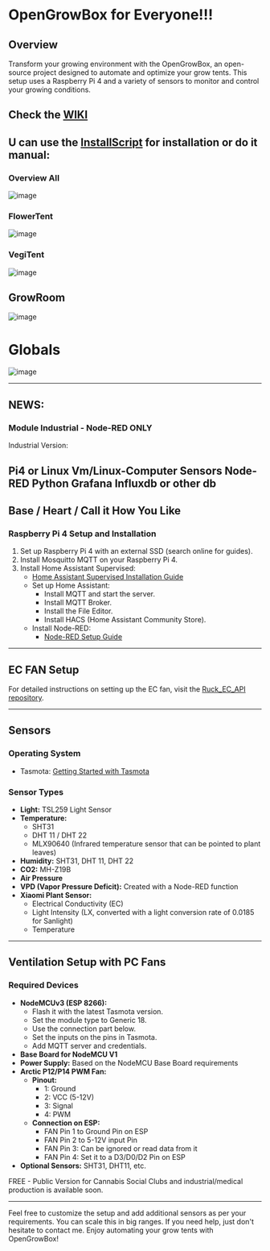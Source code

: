 # OpenGrowBox for Everyone!!!

## Overview
Transform your growing environment with the OpenGrowBox, an open-source project designed to automate and optimize your grow tents. This setup uses a Raspberry Pi 4 and a variety of sensors to monitor and control your growing conditions.

## Check the [WIKI](https://wiki.opengrowbox.net)

## U can use the [InstallScript](https://github.com/OpenGrow-Box/OpenGrowBox/blob/main/install.sh) for installation or do it manual: 


### Overview All 
![image](https://github.com/OpenGrow-Box/OpenGrowBox/assets/170749418/4ff517f2-3c35-42fd-b7e5-65719d73452c)

### FlowerTent
![image](https://github.com/OpenGrow-Box/OpenGrowBox/assets/170749418/6fb76404-54f1-42c6-8fae-62173da65cb8)

### VegiTent
![image](https://github.com/OpenGrow-Box/OpenGrowBox/assets/170749418/6d6a9fe7-95de-4f5f-9497-4690f4c99a8b)

## GrowRoom 
![image](https://github.com/OpenGrow-Box/OpenGrowBox/assets/170749418/68609873-e14c-46ad-810e-8195b8ab13a9)

# Globals 
![image](https://github.com/OpenGrow-Box/OpenGrowBox/assets/170749418/d6ce0c8a-5bb4-4811-aae0-707a2d543cfd)



---

## NEWS:
### Module Industrial - Node-RED ONLY
Industrial Version:

Pi4 or Linux Vm/Linux-Computer
Sensors
Node-RED
Python
Grafana
Influxdb or other db
---
## Base / Heart / Call it How You Like



### Raspberry Pi 4 Setup and Installation
1. Set up Raspberry Pi 4 with an external SSD (search online for guides).
2. Install Mosquitto MQTT on your Raspberry Pi 4.
3. Install Home Assistant Supervised:
    - [Home Assistant Supervised Installation Guide](https://github.com/home-assistant/supervised-installer)
    - Set up Home Assistant:
        - Install MQTT and start the server.
        - Install MQTT Broker.
        - Install the File Editor.
        - Install HACS (Home Assistant Community Store).
    - Install Node-RED:
        - [Node-RED Setup Guide](https://pimylifeup.com/install-node-red-home-assistant/)

---

## EC FAN Setup
For detailed instructions on setting up the EC fan, visit the [Ruck_EC_API repository](https://github.com/OpenGrow-Box/PWM-Fans.git).

---

## Sensors
### Operating System
- Tasmota: [Getting Started with Tasmota](https://tasmota.github.io/docs/Getting-Started/)

### Sensor Types
- **Light:** TSL259 Light Sensor
- **Temperature:** 
    - SHT31
    - DHT 11 / DHT 22
    - MLX90640 (Infrared temperature sensor that can be pointed to plant leaves)
- **Humidity:** SHT31, DHT 11, DHT 22
- **CO2:** MH-Z19B
- **Air Pressure**
- **VPD (Vapor Pressure Deficit):** Created with a Node-RED function
- **Xiaomi Plant Sensor:**
    - Electrical Conductivity (EC)
    - Light Intensity (LX, converted with a light conversion rate of 0.0185 for Sanlight)
    - Temperature

---

## Ventilation Setup with PC Fans
### Required Devices
- **NodeMCUv3 (ESP 8266):**
    - Flash it with the latest Tasmota version.
    - Set the module type to Generic 18.
    - Use the connection part below.
    - Set the inputs on the pins in Tasmota.
    - Add MQTT server and credentials.
- **Base Board for NodeMCU V1**
- **Power Supply:** Based on the NodeMCU Base Board requirements
- **Arctic P12/P14 PWM Fan:**
    - **Pinout:**
        - 1: Ground
        - 2: VCC (5-12V)
        - 3: Signal
        - 4: PWM
    - **Connection on ESP:**
        - FAN Pin 1 to Ground Pin on ESP
        - FAN Pin 2 to 5-12V input Pin
        - FAN Pin 3: Can be ignored or read data from it
        - FAN Pin 4: Set it to a D3/D0/D2 Pin on ESP
- **Optional Sensors:** SHT31, DHT11, etc.


FREE - Public Version for Cannabis Social Clubs and industrial/medical production is available soon.

---

Feel free to customize the setup and add additional sensors as per your requirements. You can scale this in big ranges. If you need help, just don't hesitate to contact me. Enjoy automating your grow tents with OpenGrowBox!

